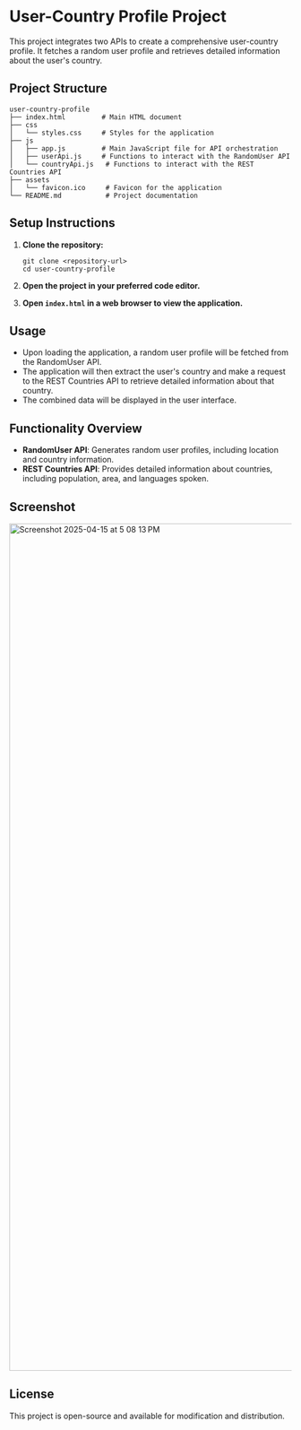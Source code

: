 # User-Country Profile Project

This project integrates two APIs to create a comprehensive user-country profile. It fetches a random user profile and retrieves detailed information about the user's country.

## Project Structure

```
user-country-profile
├── index.html         # Main HTML document
├── css
│   └── styles.css     # Styles for the application
├── js
│   ├── app.js         # Main JavaScript file for API orchestration
│   ├── userApi.js     # Functions to interact with the RandomUser API
│   └── countryApi.js   # Functions to interact with the REST Countries API
├── assets
│   └── favicon.ico     # Favicon for the application
└── README.md           # Project documentation
```

## Setup Instructions

1. **Clone the repository:**
   ```
   git clone <repository-url>
   cd user-country-profile
   ```

2. **Open the project in your preferred code editor.**

3. **Open `index.html` in a web browser to view the application.**

## Usage

- Upon loading the application, a random user profile will be fetched from the RandomUser API.
- The application will then extract the user's country and make a request to the REST Countries API to retrieve detailed information about that country.
- The combined data will be displayed in the user interface.

## Functionality Overview

- **RandomUser API**: Generates random user profiles, including location and country information.
- **REST Countries API**: Provides detailed information about countries, including population, area, and languages spoken.

## Screenshot
<img width="1512" alt="Screenshot 2025-04-15 at 5 08 13 PM" src="https://github.com/user-attachments/assets/391a06e5-05fb-4162-a097-6b20d0198138" />


## License

This project is open-source and available for modification and distribution.
